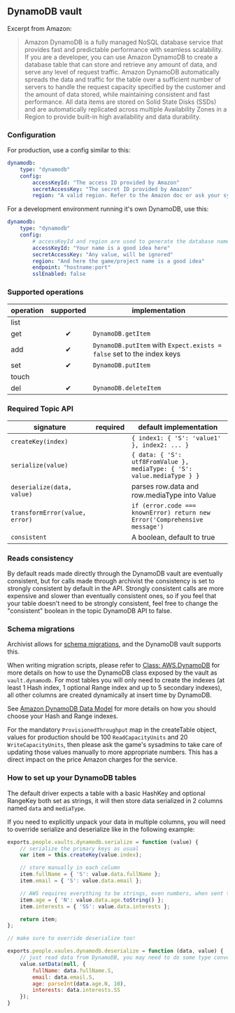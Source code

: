 ## DynamoDB vault

Excerpt from Amazon:

> Amazon DynamoDB is a fully managed NoSQL database service that provides fast and predictable
> performance with seamless scalability. If you are a developer, you can use Amazon DynamoDB to
> create a database table that can store and retrieve any amount of data, and serve any level of
> request traffic. Amazon DynamoDB automatically spreads the data and traffic for the table over
> a sufficient number of servers to handle the request capacity specified by the customer and the
> amount of data stored, while maintaining consistent and fast performance. All data items are stored
> on Solid State Disks (SSDs) and are automatically replicated across multiple Availability Zones
> in a Region to provide built-in high availability and data durability.


### Configuration

For production, use a config similar to this:

```yaml
dynamodb:
    type: "dynamodb"
    config:
        accessKeyId: "The access ID provided by Amazon"
        secretAccessKey: "The secret ID provided by Amazon"
        region: "A valid region. Refer to the Amazon doc or ask your sysadmin. Asia is ap-northeast-1"
```

For a development environment running it's own DynamoDB, use this:

```yaml
dynamodb:
    type: "dynamodb"
    config:
        # accessKeyId and region are used to generate the database name, secret will be ignored
        accessKeyId: "Your name is a good idea here"
        secretAccessKey: "Any value, will be ignored"
        region: "And here the game/project name is a good idea"
        endpoint: "hostname:port"
        sslEnabled: false
```


### Supported operations

operation | supported | implementation
----------|:---------:|---------------
list      |           |
get       | ✔         | `DynamoDB.getItem`
add       | ✔         | `DynamoDB.putItem` with `Expect.exists = false` set to the index keys
set       | ✔         | `DynamoDB.putItem`
touch     |           |
del       | ✔         | `DynamoDB.deleteItem`


### Required Topic API

signature                      | required | default implementation
-------------------------------|----------|-----------------------
`createKey(index)`             |          | `{ index1: { 'S': 'value1' }, index2: ... }`
`serialize(value)`             |          | `{ data: { 'S': utf8FromValue }, mediaType: { 'S': value.mediaType } }`
`deserialize(data, value)`     |          | parses row.data and row.mediaType into Value
`transformError(value, error)` |          | `if (error.code === knownError) return new Error('Comprehensive message')`
`consistent`                   |          | A boolean, default to true


### Reads consistency

By default reads made directly through the DynamoDB vault are eventually consistent, but for calls
made through archivist the consistency is set to strongly consistent by default in the API.
Strongly consistent calls are more expensive and slower than eventually consistent ones, so if you
feel that your table doesn't need to be strongly consistent, feel free to change the "consistent"
boolean in the topic DynamoDB API to false.


### Schema migrations

Archivist allows for [schema migrations](../../SchemaMigrations.md), and the DynamoDB vault supports
this.

When writing migration scripts, please refer to
[Class: AWS.DynamoDB](http://docs.aws.amazon.com/AWSJavaScriptSDK/latest/AWS/DynamoDB.html) for more
details on how to use the DynamoDB class exposed by the vault as `vault.dynamodb`. For most tables
you will only need to create the indexes (at least 1 Hash index, 1 optional Range index and up to 5
secondary indexes), all other columns are created dynamically at insert time by DynamoDB.

See [Amazon DynamoDB Data Model](http://docs.aws.amazon.com/amazondynamodb/latest/developerguide/DataModel.html)
for more details on how you should choose your Hash and Range indexes.

For the mandatory `ProvisionedThroughput` map in the createTable object, values for production
should be 100 `ReadCapacityUnits` and 20 `WriteCapacityUnits`, then please ask the game's sysadmins
to take care of updating those values manually to more appropriate numbers. This has a direct impact
on the price Amazon charges for the service.


### How to set up your DynamoDB tables

The default driver expects a table with a basic HashKey and optional RangeKey both set as strings,
it will then store data serialized in 2 columns named `data` and `mediaType`.

If you need to explicitly unpack your data in multiple columns, you will need to override serialize
and deserialize like in the following example:

```javascript
exports.people.vaults.dynamodb.serialize = function (value) {
    // serialize the primary keys as usual
    var item = this.createKey(value.index);

    // store manually in each column
    item.fullName = { 'S': value.data.fullName };
    item.email = { 'S': value.data.email };

    // AWS requires everything to be strings, even numbers, when sent through their API
    item.age = { 'N': value.data.age.toString() };
    item.interests = { 'SS': value.data.interests };

    return item;
};

// make sure to override deserialize too!

exports.people.vaules.dynamodb.deserialize = function (data, value) {
    // just read data from DynamoDB, you may need to do some type conversions manually
    value.setData(null, {
        fullName: data.fullName.S,
        email: data.email.S,
        age: parseInt(data.age.N, 10),
        interests: data.interests.SS
    });
}
```
